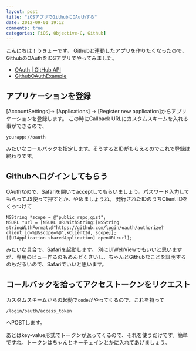 ```yaml
---
layout: post
title: "iOSアプリでGithubにOAuthする"
date: 2012-09-01 19:12
comments: true
categories: [iOS, Objective-C, Github]
---
```


こんにちは！うきょーです。
Githubと連動したアプリを作りたくなったので、GithubのOAuthをiOSアプリでやってみました。

* [OAuth | GitHub API](http://developer.github.com/v3/oauth/)
* [GithubOAuthExample](https://github.com/yaakaito/GithubOAuthExample)

## アプリケーションを登録

[AccountSettings]-> [Applications] -> [Register new application]からアプリケーションを登録します。
この時にCallback URLにカスタムスキームを入れる事ができるので、

```
yourapp://oauth
```

みたいなコールバックを指定します。そうするとIDがもらえるのでこれで登録は終わりです。

## Githubへログインしてもらう

OAuthなので、Safariを開いてacceptしてもらいましょう。パスワード入力してもらってJS使って押すとか、やめましょうね。
発行されたIDのうちClient IDをくっつけて

```
NSString *scope = @"public_repo,gist";
NSURL *url = [NSURL URLWithString:[NSString stringWithFormat:@"https://github.com/login/oauth/authorize?client_id=%@&scope=%@",kClientId, scope]];
[[UIApplication sharedApplication] openURL:url];
```

みたいな具合で、Safariを起動します。
別にUIWebViewでもいいと思いますが、専用のビュー作るのもめんどくさいし、ちゃんとGithubなことを証明するのもだるいので、Safariでいいと思います。

## コールバックを拾ってアクセストークンをリクエスト

カスタムスキームからの起動で`code`がやってくるので、これを持って

```
/login/oauth/access_token
```

へPOSTします。


あとはkey-value形式でトークンが返ってくるので、それを使うだけです。簡単ですね。トークンはちゃんとキーチェインとかに入れてあげましょう。

